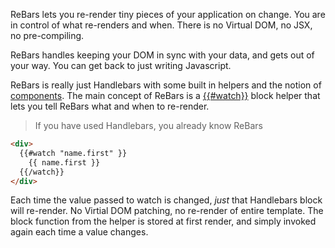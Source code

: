 

ReBars lets you re-render tiny pieces of your application on change. You are in control of what re-renders and when. There is no Virtual DOM, no JSX, no pre-compiling.

ReBars handles keeping your DOM in sync with your data, and gets out of your way. You can get back to just writing Javascript.

ReBars is really just Handlebars with some built in helpers and the notion of [components](component.html). The main concept of ReBars is a [{{#watch}}](helpers.html#watch) block helper that lets you tell ReBars what and when to re-render.

> If you have used Handlebars, you already know ReBars

```html
<div>
  {{#watch "name.first" }}
    {{ name.first }}
  {{/watch}}
</div>
```

Each time the value passed to watch is changed, *just* that Handlebars block will re-render. No Virtial DOM patching, no re-render of entire template. The block function from the helper is stored at first render, and simply invoked again each time a value changes.
